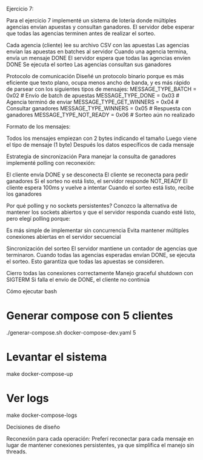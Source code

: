 Ejercicio 7:

Para el ejercicio 7 implementé un sistema de lotería donde múltiples agencias envían apuestas y consultan ganadores. El servidor debe esperar que todas las agencias terminen antes de realizar el sorteo.

Cada agencia (cliente) lee su archivo CSV con las apuestas
Las agencias envían las apuestas en batches al servidor
Cuando una agencia termina, envía un mensaje DONE
El servidor espera que todas las agencias envíen DONE
Se ejecuta el sorteo
Las agencias consultan sus ganadores

Protocolo de comunicación
Diseñé un protocolo binario porque es más eficiente que texto plano, ocupa menos ancho de banda, y es más rápido de parsear  con los siguientes tipos de mensajes:
MESSAGE_TYPE_BATCH = 0x02       # Envío de batch de apuestas
MESSAGE_TYPE_DONE = 0x03        # Agencia terminó de enviar
MESSAGE_TYPE_GET_WINNERS = 0x04 # Consultar ganadores
MESSAGE_TYPE_WINNERS = 0x05     # Respuesta con ganadores
MESSAGE_TYPE_NOT_READY = 0x06   # Sorteo aún no realizado

Formato de los mensajes:

Todos los mensajes empiezan con 2 bytes indicando el tamaño
Luego viene el tipo de mensaje (1 byte)
Después los datos específicos de cada mensaje




Estrategia de sincronización
Para manejar la consulta de ganadores implementé polling con reconexión:

El cliente envía DONE y se desconecta
El cliente se reconecta para pedir ganadores
Si el sorteo no está listo, el servidor responde NOT_READY
El cliente espera 100ms y vuelve a intentar
Cuando el sorteo está listo, recibe los ganadores

Por qué polling y no sockets persistentes?
Conozco la alternativa de mantener los sockets abiertos y que el servidor responda cuando esté listo, pero elegí polling porque:

Es más simple de implementar sin concurrencia
Evita mantener múltiples conexiones abiertas en el servidor secuencial

Sincronización del sorteo
El servidor mantiene un contador de agencias que terminaron. Cuando todas las agencias esperadas envían DONE, se ejecuta el sorteo. Esto garantiza que todas las apuestas se consideren.

Cierro todas las conexiones correctamente
Manejo graceful shutdown con SIGTERM
Si falla el envío de DONE, el cliente no continúa

Cómo ejecutar
bash
# Generar compose con 5 clientes
./generar-compose.sh docker-compose-dev.yaml 5

# Levantar el sistema
make docker-compose-up

# Ver logs
make docker-compose-logs

Decisiones de diseño

Reconexión para cada operación: Preferí reconectar para cada mensaje en lugar de mantener conexiones persistentes, ya que simplifica el manejo sin threads.
